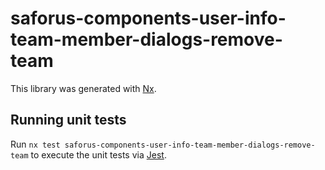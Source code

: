 # saforus-components-user-info-team-member-dialogs-remove-team

This library was generated with [Nx](https://nx.dev).

## Running unit tests

Run `nx test saforus-components-user-info-team-member-dialogs-remove-team` to execute the unit tests via [Jest](https://jestjs.io).
